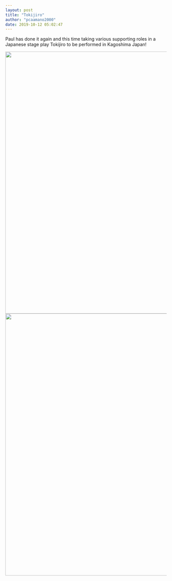 ```yaml
---
layout: post
title: "Tokijiro"
author: "pcaamano2000"
date: 2019-10-12 05:02:47
---
```

Paul has done it again and this time taking various supporting roles in a Japanese stage play Tokijiro to be performed in Kagoshima Japan!

                                                                                                                                
  <img width="750" height="816" src="{{ site.baseurl }}/img/portfolio/tokijiroPoster.jpg">                                                                                                                                         
  <img width="750" height="816" src="{{ site.baseurl }}/img/portfolio/tokiBack.jpg">
